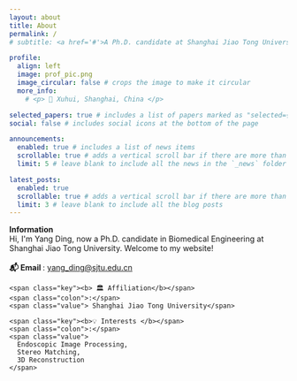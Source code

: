 ```yaml
---
layout: about
title: About
permalink: /
# subtitle: <a href='#'>A Ph.D. candidate at Shanghai Jiao Tong University</a>.

profile:
  align: left
  image: prof_pic.png
  image_circular: false # crops the image to make it circular
  more_info:
    # <p> 🚩 Xuhui, Shanghai, China </p>

selected_papers: true # includes a list of papers marked as "selected={true}"
social: false # includes social icons at the bottom of the page

announcements:
  enabled: true # includes a list of news items
  scrollable: true # adds a vertical scroll bar if there are more than 3 news items
  limit: 5 # leave blank to include all the news in the `_news` folder

latest_posts:
  enabled: true
  scrollable: true # adds a vertical scroll bar if there are more than 3 new posts items
  limit: 3 # leave blank to include all the blog posts
---
```


<!-- 手动 Basics 框 -->
<div class="cv-basics-box">
  <div class="basics-title"><b>Information</b></div>

  <div>Hi, I'm Yang Ding, now a Ph.D. candidate in Biomedical Engineering at Shanghai Jiao Tong University. Welcome to my website!
  </div>

  <br class="spacer">
  <div class="basics-item">
    <span class="key"><b> 📬 Email </b></span>
    <span class="colon">:</span>
    <span class="value"><a href="mailto:yang_ding@sjtu.edu.cn"> yang_ding@sjtu.edu.cn</a></span>

    <span class="key"><b> 🏛 Affiliation</b></span>
    <span class="colon">:</span>
    <span class="value"> Shanghai Jiao Tong University</span>

    <span class="key"><b>💡 Interests </b></span>
    <span class="colon">:</span>
    <span class="value">
      Endoscopic Image Processing,
      Stereo Matching,
      3D Reconstruction
    </span>

  </div>
</div>
